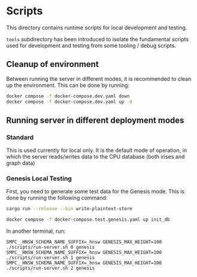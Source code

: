 # Scripts

This directory contains runtime scripts for local development and testing.

`tools` subdirectory has been introduced to isolate the fundamental scripts used for development and testing from some tooling / debug scripts.

## Cleanup of environment

Between running the server in different modes, it is recommended to clean up the environment. This can be done by running:

```bash
docker compose -f docker-compose.dev.yaml down
docker compose -f docker-compose.dev.yaml up -d
```

## Running server in different deployment modes

### Standard

This is used currently for local only. It is the default mode of operation, in which the server reads/writes data to the CPU database (both irises and graph data)

### Genesis Local Testing

First, you need to generate some test data for the Genesis mode. This is done by running the following command:

```bash
cargo run --release --bin write-plaintext-store
```

```bash
docker compose -f docker-compose.test.genesis.yaml up init_db
```

In another terminal, run:

```shell
SMPC__HNSW_SCHEMA_NAME_SUFFIX=_hnsw GENESIS_MAX_HEIGHT=100 ./scripts/run-server.sh 0 genesis
SMPC__HNSW_SCHEMA_NAME_SUFFIX=_hnsw GENESIS_MAX_HEIGHT=100 ./scripts/run-server.sh 1 genesis
SMPC__HNSW_SCHEMA_NAME_SUFFIX=_hnsw GENESIS_MAX_HEIGHT=100 ./scripts/run-server.sh 2 genesis
```
